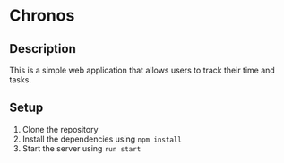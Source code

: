 # Chronos

## Description 
This is a simple web application that allows users to track their time and tasks.

## Setup
1. Clone the repository
2. Install the dependencies using `npm install`
3. Start the server using `run start`